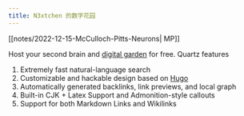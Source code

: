 ```yaml
---
title: N3xtchen 的数字花园
---
```


[[notes/2022-12-15-McCulloch-Pitts-Neurons| MP]]

Host your second brain and [digital garden](https://jzhao.xyz/posts/networked-thought) for free. Quartz features

1. Extremely fast natural-language search
2. Customizable and hackable design based on [Hugo](https://gohugo.io/)
3. Automatically generated backlinks, link previews, and local graph
4. Built-in CJK + Latex Support and Admonition-style callouts
5. Support for both Markdown Links and Wikilinks